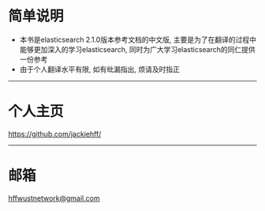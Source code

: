 # 简单说明

* 本书是elasticsearch 2.1.0版本参考文档的中文版, 主要是为了在翻译的过程中能够更加深入的学习elasticsearch,
同时为广大学习elasticsearch的同仁提供一份参考
* 由于个人翻译水平有限, 如有纰漏指出, 烦请及时指正
***

# 个人主页
https://github.com/jackiehff/
***
# 邮箱
hffwustnetwork@gmail.com

